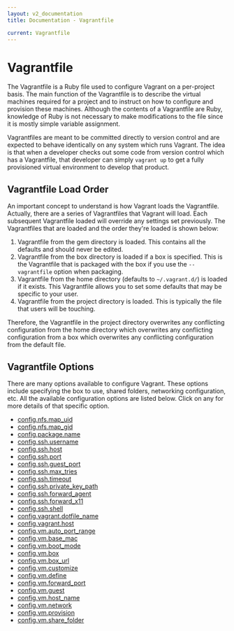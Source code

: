 ```yaml
---
layout: v2_documentation
title: Documentation - Vagrantfile

current: Vagrantfile
---
```

# Vagrantfile

The Vagrantfile is a Ruby file used to configure Vagrant on a per-project basis.
The main function of the Vagrantfile is to describe the virtual machines required
for a project and to instruct on how to configure and provision these machines. Although
the contents of a Vagrantfile are Ruby, knowledge of Ruby is not necessary to make
modifications to the file since it is mostly simple variable assignment.

Vagrantfiles are meant to be committed directly to version control and are expected
to behave identically on any system which runs Vagrant. The idea is that when a
developer checks out some code from version control which has a Vagrantfile, that
developer can simply `vagrant up` to get a fully provisioned virtual environment
to develop that product.

## Vagrantfile Load Order

An important concept to understand is how Vagrant loads the Vagrantfile. Actually,
there are a series of Vagrantfiles that Vagrant will load. Each subsequent Vagrantfile
loaded will override any settings set previously. The Vagrantfiles that are loaded
and the order they're loaded is shown below:

1. Vagrantfile from the gem directory is loaded. This contains all the defaults
  and should never be edited.
1. Vagrantfile from the box directory is loaded if a box is specified. This is the
   Vagrantfile that is packaged with the box if you use the `--vagrantfile` option
   when packaging.
1. Vagrantfile from the home directory (defaults to `~/.vagrant.d/`) is loaded if it exists.
   This Vagrantfile allows you to set some defaults that may be specific to your
   user.
1. Vagrantfile from the project directory is loaded. This is typically the
   file that users will be touching.

Therefore, the Vagrantfile in the project directory overwrites any conflicting
configuration from the home directory which overwrites any conflicting configuration
from a box which overwrites any conflicting configuration from the default file.

## Vagrantfile Options

There are many options available to configure Vagrant. These options include specifying
the box to use, shared folders, networking configuration, etc. All the available
configuration options are listed below. Click on any for more details of that specific
option.

<ul class="nav nav-tabs nav-stacked">
	<li><a href="/v2/docs/config/nfs/map_uid.html">config.nfs.map_uid</a></li>
	<li><a href="/v2/docs/config/nfs/map_gid.html">config.nfs.map_gid</a></li>
	<li><a href="/v2/docs/config/package/name.html">config.package.name</a></li>
	<li><a href="/v2/docs/config/ssh/username.html">config.ssh.username</a></li>
	<li><a href="/v2/docs/config/ssh/host.html">config.ssh.host</a></li>
	<li><a href="/v2/docs/config/ssh/port.html">config.ssh.port</a></li>
	<li><a href="/v2/docs/config/ssh/guest_port.html">config.ssh.guest_port</a></li>
	<li><a href="/v2/docs/config/ssh/max_tries.html">config.ssh.max_tries</a></li>
	<li><a href="/v2/docs/config/ssh/timeout.html">config.ssh.timeout</a></li>
	<li><a href="/v2/docs/config/ssh/private_key_path.html">config.ssh.private_key_path</a></li>
	<li><a href="/v2/docs/config/ssh/forward_agent.html">config.ssh.forward_agent</a></li>
	<li><a href="/v2/docs/config/ssh/forward_x11.html">config.ssh.forward_x11</a></li>
	<li><a href="/v2/docs/config/ssh/shell.html">config.ssh.shell</a></li>
	<li><a href="/v2/docs/config/vagrant/dotfile_name.html">config.vagrant.dotfile_name</a></li>
	<li><a href="/v2/docs/config/vagrant/host.html">config.vagrant.host</a></li>
	<li><a href="/v2/docs/config/vm/auto_port_range.html">config.vm.auto_port_range</a></li>
	<li><a href="/v2/docs/config/vm/base_mac.html">config.vm.base_mac</a></li>
	<li><a href="/v2/docs/config/vm/boot_mode.html">config.vm.boot_mode</a></li>
	<li><a href="/v2/docs/config/vm/box.html">config.vm.box</a></li>
	<li><a href="/v2/docs/config/vm/box_url.html">config.vm.box_url</a></li>
	<li><a href="/v2/docs/config/vm/customize.html">config.vm.customize</a></li>
	<li><a href="/v2/docs/config/vm/define.html">config.vm.define</a></li>
	<li><a href="/v2/docs/config/vm/forward_port.html">config.vm.forward_port</a></li>
	<li><a href="/v2/docs/config/vm/guest.html">config.vm.guest</a></li>
	<li><a href="/v2/docs/config/vm/host_name.html">config.vm.host_name</a></li>
	<li><a href="/v2/docs/config/vm/network.html">config.vm.network</a></li>
	<li><a href="/v2/docs/config/vm/provision.html">config.vm.provision</a></li>
	<li><a href="/v2/docs/config/vm/share_folder.html">config.vm.share_folder</a></li>
</ul>
